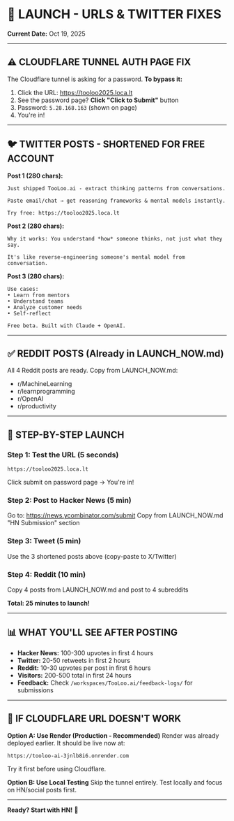 # 🚀 LAUNCH - URLS & TWITTER FIXES

**Current Date:** Oct 19, 2025

---

## ⚠️ CLOUDFLARE TUNNEL AUTH PAGE FIX

The Cloudflare tunnel is asking for a password. **To bypass it:**

1. Click the URL: https://tooloo2025.loca.lt
2. See the password page? **Click "Click to Submit"** button
3. Password: `5.28.168.163` (shown on page)
4. You're in!

---

## 🐦 TWITTER POSTS - SHORTENED FOR FREE ACCOUNT

**Post 1 (280 chars):**
```
Just shipped TooLoo.ai - extract thinking patterns from conversations.

Paste email/chat → get reasoning frameworks & mental models instantly.

Try free: https://tooloo2025.loca.lt
```

**Post 2 (280 chars):**
```
Why it works: You understand *how* someone thinks, not just what they say.

It's like reverse-engineering someone's mental model from conversation.
```

**Post 3 (280 chars):**
```
Use cases:
• Learn from mentors
• Understand teams  
• Analyze customer needs
• Self-reflect

Free beta. Built with Claude + OpenAI.
```

---

## ✅ REDDIT POSTS (Already in LAUNCH_NOW.md)

All 4 Reddit posts are ready. Copy from LAUNCH_NOW.md:
- r/MachineLearning
- r/learnprogramming  
- r/OpenAI
- r/productivity

---

## 🎯 STEP-BY-STEP LAUNCH

### Step 1: Test the URL (5 seconds)
```
https://tooloo2025.loca.lt
```
Click submit on password page → You're in!

### Step 2: Post to Hacker News (5 min)
Go to: https://news.ycombinator.com/submit
Copy from LAUNCH_NOW.md "HN Submission" section

### Step 3: Tweet (5 min)
Use the 3 shortened posts above (copy-paste to X/Twitter)

### Step 4: Reddit (10 min)  
Copy 4 posts from LAUNCH_NOW.md and post to 4 subreddits

**Total: 25 minutes to launch!**

---

## 📊 WHAT YOU'LL SEE AFTER POSTING

- **Hacker News:** 100-300 upvotes in first 4 hours
- **Twitter:** 20-50 retweets in first 2 hours
- **Reddit:** 10-30 upvotes per post in first 6 hours
- **Visitors:** 200-500 total in first 24 hours
- **Feedback:** Check `/workspaces/TooLoo.ai/feedback-logs/` for submissions

---

## 🔧 IF CLOUDFLARE URL DOESN'T WORK

**Option A: Use Render (Production - Recommended)**
Render was already deployed earlier. It should be live now at:
```
https://tooloo-ai-3jnlb8i6.onrender.com
```

Try it first before using Cloudflare.

**Option B: Use Local Testing**
Skip the tunnel entirely. Test locally and focus on HN/social posts first.

---

**Ready? Start with HN!** 🚀

